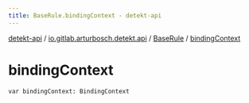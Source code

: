 ```yaml
---
title: BaseRule.bindingContext - detekt-api
---
```


[detekt-api](../../index.html) / [io.gitlab.arturbosch.detekt.api](../index.html) / [BaseRule](index.html) / [bindingContext](./binding-context.html)

# bindingContext

`var bindingContext: BindingContext`